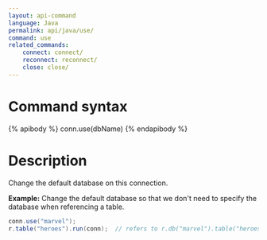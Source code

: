 ```yaml
---
layout: api-command
language: Java
permalink: api/java/use/
command: use
related_commands:
    connect: connect/
    reconnect: reconnect/
    close: close/
---
```


# Command syntax #

{% apibody %}
conn.use(dbName)
{% endapibody %}

# Description #

Change the default database on this connection.

__Example:__ Change the default database so that we don't need to
specify the database when referencing a table.

```java
conn.use("marvel");
r.table("heroes").run(conn);  // refers to r.db("marvel").table("heroes")
```
